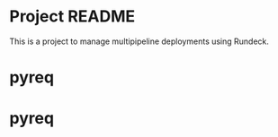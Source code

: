 # Project README
This is a project to manage multipipeline deployments using Rundeck.
# pyreq
# pyreq
